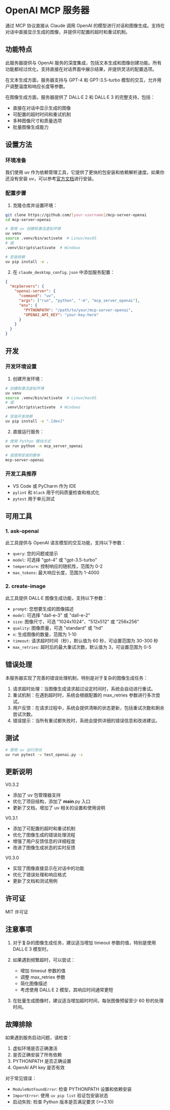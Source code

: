 # OpenAI MCP 服务器

通过 MCP 协议直接从 Claude 调用 OpenAI 的模型进行对话和图像生成。支持在对话中直接显示生成的图像，并提供可配置的超时和重试机制。

## 功能特点

此服务器提供与 OpenAI 服务的深度集成，包括文本生成和图像创建功能。所有功能都经过优化，支持直接在对话界面中展示结果，并提供灵活的配置选项。

在文本生成方面，服务器支持与 GPT-4 和 GPT-3.5-turbo 模型的交互，允许用户调整温度和响应长度等参数。

在图像生成方面，服务器提供了 DALL·E 2 和 DALL·E 3 的完整支持，包括：
- 直接在对话中显示生成的图像
- 可配置的超时时间和重试机制
- 多种图像尺寸和质量选项
- 批量图像生成能力

## 设置方法

### 环境准备
我们使用 uv 作为依赖管理工具，它提供了更快的包安装和依赖解析速度。如果你还没有安装 uv，可以参考[官方文档](https://github.com/astral-sh/uv)进行安装。

### 配置步骤

1. 克隆仓库并设置环境：
```bash
git clone https://github.com/[your-username]/mcp-server-openai
cd mcp-server-openai

# 使用 uv 创建和激活虚拟环境
uv venv
source .venv/bin/activate  # Linux/macOS
# 或
.venv\Scripts\activate  # Windows

# 安装依赖
uv pip install -e .
```

2. 在 `claude_desktop_config.json` 中添加服务配置：

```json
{
  "mcpServers": {
    "openai-server": {
      "command": "uv",
      "args": ["run", "python", "-m", "mcp_server_openai"],
      "env": {
        "PYTHONPATH": "/path/to/your/mcp-server-openai",
        "OPENAI_API_KEY": "your-key-here"
      }
    }
  }
}
```

## 开发

### 开发环境设置

1. 创建开发环境：
```bash
# 创建和激活虚拟环境
uv venv
source .venv/bin/activate  # Linux/macOS
# 或
.venv\Scripts\activate  # Windows

# 安装开发依赖
uv pip install -e ".[dev]"
```

2. 直接运行服务：
```bash
# 使用 Python 模块方式
uv run python -m mcp_server_openai

# 或使用安装的脚本
mcp-server-openai
```

### 开发工具推荐

- VS Code 或 PyCharm 作为 IDE
- `pylint` 和 `black` 用于代码质量检查和格式化
- `pytest` 用于单元测试

## 可用工具

### 1. ask-openai
此工具提供与 OpenAI 语言模型的交互功能，支持以下参数：
- `query`: 您的问题或提示
- `model`: 可选择 "gpt-4" 或 "gpt-3.5-turbo"
- `temperature`: 控制响应的随机性，范围为 0-2
- `max_tokens`: 最大响应长度，范围为 1-4000

### 2. create-image
此工具提供 DALL·E 图像生成功能，支持以下参数：
- `prompt`: 您想要生成的图像描述
- `model`: 可选择 "dall-e-3" 或 "dall-e-2"
- `size`: 图像尺寸，可选 "1024x1024"、"512x512" 或 "256x256"
- `quality`: 图像质量，可选 "standard" 或 "hd"
- `n`: 生成图像的数量，范围为 1-10
- `timeout`: 请求超时时间（秒），默认值为 60 秒，可设置范围为 30-300 秒
- `max_retries`: 超时后的最大重试次数，默认值为 3，可设置范围为 0-5

## 错误处理

本服务器实现了完善的错误处理机制，特别是对于复杂的图像生成任务：

1. 请求超时处理：当图像生成请求超过设定时间时，系统会自动进行重试。
2. 重试机制：在遇到超时时，系统会根据配置的 max_retries 参数进行多次尝试。
3. 用户反馈：在请求过程中，系统会提供清晰的状态更新，包括重试次数和剩余尝试次数。
4. 错误提示：当所有重试都失败时，系统会提供详细的错误信息和改进建议。

## 测试
```bash
# 使用 uv 运行测试
uv run pytest -v test_openai.py -s
```

## 更新说明

V0.3.2
- 添加了 uv 包管理器支持
- 优化了项目结构，添加了 __main__.py 入口
- 更新了文档，增加了 uv 相关的设置和使用说明

V0.3.1
- 添加了可配置的超时和重试机制
- 优化了图像生成的错误处理流程
- 增强了用户反馈信息的详细程度
- 改进了图像生成状态的实时反馈

V0.3.0
- 实现了图像直接显示在对话中的功能
- 优化了错误处理和响应格式
- 更新了文档和测试用例

## 许可证
MIT 许可证

## 注意事项

1. 对于复杂的图像生成任务，建议适当增加 timeout 参数的值，特别是使用 DALL·E 3 模型时。
2. 如果遇到频繁超时，可以尝试：
   - 增加 timeout 参数的值
   - 调整 max_retries 参数
   - 简化图像描述
   - 考虑使用 DALL·E 2 模型，其响应时间通常更短

3. 在批量生成图像时，建议适当增加超时时间，每张图像预留至少 60 秒的处理时间。

## 故障排除

如果遇到服务启动问题，请检查：

1. 虚拟环境是否正确激活
2. 是否正确安装了所有依赖
3. PYTHONPATH 是否正确设置
4. OpenAI API key 是否有效

对于常见错误：

- `ModuleNotFoundError`: 检查 PYTHONPATH 设置和依赖安装
- `ImportError`: 使用 `uv pip list` 验证包安装状态
- 启动失败: 检查 Python 版本是否满足要求 (>=3.10)